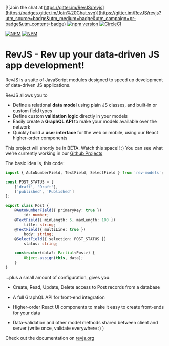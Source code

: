 
[![Join the chat at https://gitter.im/RevJS/revjs](https://badges.gitter.im/Join%20Chat.svg)](https://gitter.im/RevJS/revjs?utm_source=badge&utm_medium=badge&utm_campaign=pr-badge&utm_content=badge)
[![npm version](https://badge.fury.io/js/rev-models.svg)](https://badge.fury.io/js/rev-models)
[![CircleCI](https://img.shields.io/circleci/project/github/RevJS/revjs.svg)](https://circleci.com/gh/RevJS/revjs)

[![NPM](https://nodei.co/npm/rev-api.png)](https://www.npmjs.com/package/rev-api)
[![NPM](https://nodei.co/npm/rev-ui.png)](https://www.npmjs.com/package/rev-ui)

# RevJS - Rev up your data-driven JS app development!

RevJS is a suite of JavaScript modules designed to speed up development of
data-driven JS applications.

RevJS allows you to

 * Define a relational **data model** using plain JS classes, and built-in or custom field types
 * Define custom **validation logic** directly in your models
 * Easily create a **GraphQL API** to make your models available over the network
 * Quickly build a **user interface** for the web or mobile, using our React higher-order components

This project will shortly be in BETA. Watch this space!! :)
You can see what we're currently working in our
[Github Projects](https://github.com/RevJS/revjs/projects)

The basic idea is, this code:

```typescript
import { AutoNumberField, TextField, SelectField } from 'rev-models';

const POST_STATUS = [
    ['draft', 'Draft'],
    ['published', 'Published']
];

export class Post {
    @AutoNumberField({ primaryKey: true })
        id: number;
    @TextField({ minLength: 5, maxLength: 100 })
        title: string;
    @TextField({ multiLine: true })
        body: string;
    @SelectField({ selection: POST_STATUS })
        status: string;

    constructor(data?: Partial<Post>) {
        Object.assign(this, data);
    }
}

```

...plus a small amount of configuration, gives you:

 * Create, Read, Update, Delete access to Post records from a database

 * A full GraphQL API for front-end integration

 * Higher-order React UI components to make it easy to create front-ends for your data

 * Data-validation and other model methods shared between client and server (write once, validate everywhere :) )

Check out the documentation on [revjs.org](https://revjs.org/)